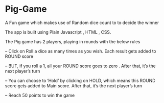 # Pig-Game
A Fun game which makes use of Random dice count to  to decide the winner

The app is built using Plain Javascript , HTML , CSS.

The Pig game has 2 players, playing in rounds with the below rules

– Click on Roll a dice as many times as you wish. Each result gets added to ROUND score

– BUT, if you roll a 1, all your ROUND score goes to zero . After that, it’s the next player’s turn

– You can choose to ‘Hold’ by clicking on HOLD, which means this ROUND score gets added to Main score. After that, it’s the next player’s turn

– Reach 50 points to win the game 

